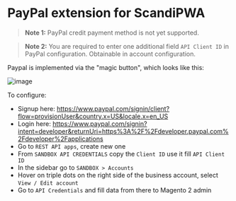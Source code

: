 # PayPal extension for ScandiPWA

> **Note 1:** PayPal credit payment method is not yet supported.

> **Note 2:** You are required to enter one additional field `API Client ID` in PayPal configuration. Obtainable in account configuration.

Paypal is implemented via the "magic button", which looks like this:

![image](https://user-images.githubusercontent.com/29531824/69438428-af206480-0d4d-11ea-9450-b9152088e5e2.png)

To configure:
- Signup here: https://www.paypal.com/signin/client?flow=provisionUser&country.x=US&locale.x=en_US
- Login here: https://www.paypal.com/signin?intent=developer&returnUri=https%3A%2F%2Fdeveloper.paypal.com%2Fdeveloper%2Fapplications
- Go to `REST API apps`, create new one
- From `SANDBOX API CREDENTIALS` copy the `Client ID` use it fill `API Client ID`
- In the sidebar go to `SANDBOX > Accounts`
- Hover on triple dots on the right side of the business account, select `View / Edit account`
- Go to `API Credentials` and fill data from there to Magento 2 admin

